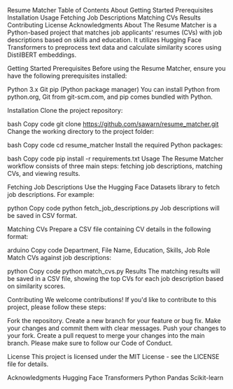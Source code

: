 Resume Matcher
Table of Contents
About
Getting Started
Prerequisites
Installation
Usage
Fetching Job Descriptions
Matching CVs
Results
Contributing
License
Acknowledgments
About
The Resume Matcher is a Python-based project that matches job applicants' resumes (CVs) with job descriptions based on skills and education. It utilizes Hugging Face Transformers to preprocess text data and calculate similarity scores using DistilBERT embeddings.

Getting Started
Prerequisites
Before using the Resume Matcher, ensure you have the following prerequisites installed:

Python 3.x
Git
pip (Python package manager)
You can install Python from python.org, Git from git-scm.com, and pip comes bundled with Python.

Installation
Clone the project repository:

bash
Copy code
git clone https://github.com/sawarn/resume_matcher.git
Change the working directory to the project folder:

bash
Copy code
cd resume_matcher
Install the required Python packages:

bash
Copy code
pip install -r requirements.txt
Usage
The Resume Matcher workflow consists of three main steps: fetching job descriptions, matching CVs, and viewing results.

Fetching Job Descriptions
Use the Hugging Face Datasets library to fetch job descriptions. For example:

python
Copy code
python fetch_job_descriptions.py
Job descriptions will be saved in CSV format.

Matching CVs
Prepare a CSV file containing CV details in the following format:

arduino
Copy code
Department, File Name, Education, Skills, Job Role
Match CVs against job descriptions:

python
Copy code
python match_cvs.py
Results
The matching results will be saved in a CSV file, showing the top CVs for each job description based on similarity scores.

Contributing
We welcome contributions! If you'd like to contribute to this project, please follow these steps:

Fork the repository.
Create a new branch for your feature or bug fix.
Make your changes and commit them with clear messages.
Push your changes to your fork.
Create a pull request to merge your changes into the main branch.
Please make sure to follow our Code of Conduct.

License
This project is licensed under the MIT License - see the LICENSE file for details.

Acknowledgments
Hugging Face Transformers
Python
Pandas
Scikit-learn
